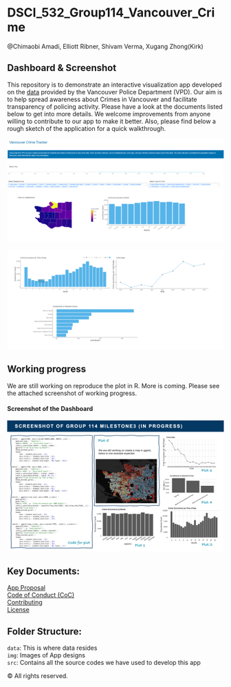 DSCI_532_Group114_Vancouver_Crime
================
@Chimaobi Amadi, Elliott Ribner, Shivam Verma, Xugang Zhong(Kirk)

## Dashboard & Screenshot
This repository is to demonstrate an interactive visualization app developed on the [data](https://geodash.vpd.ca/opendata/) provided by the Vancouver Police Department (VPD). Our aim is to help spread awareness about Crimes in Vancouver and facilitate transparency of policing activity. Please have a look at the documents listed below to get into more details. We welcome improvements from anyone willing to contribute to our app to make it better. Also, please find below a rough sketch of the application for a quick walkthrough.


![Screenshot](/img/appscreenshot_r.png)


![Screenshot](/img/appscreenshot_r2.png)



## Working progress
We are still working on reproduce the plot in R. More is coming. Please see the attached screenshot of working progress.

#### Screenshot of the Dashboard 
![Working_screenshot](/img/screenshot.png)

## Key Documents:
[App Proposal](https://github.com/UBC-MDS/DSCI_532_Group114_Vancouver_Crime/blob/master/Proposal.md)  
[Code of Conduct (CoC)](https://github.com/UBC-MDS/DSCI_532_Group114_Vancouver_Crime/blob/master/CODE_OF_CONDUCT.md)  
[Contributing](https://github.com/UBC-MDS/DSCI_532_Group114_Vancouver_Crime/blob/master/Contributing.md)    
[License](https://github.com/UBC-MDS/DSCI_532_Group114_Vancouver_Crime/blob/master/LICENSE)  

## Folder Structure:
`data`: This is where data resides  
`img`: Images of App designs  
`src`: Contains all the source codes we have used to develop this app  




© All rights reserved.

